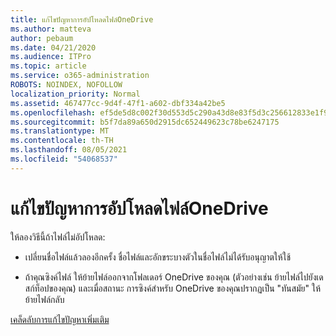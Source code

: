 ```yaml
---
title: แก้ไขปัญหาการอัปโหลดไฟล์OneDrive
ms.author: matteva
author: pebaum
ms.date: 04/21/2020
ms.audience: ITPro
ms.topic: article
ms.service: o365-administration
ROBOTS: NOINDEX, NOFOLLOW
localization_priority: Normal
ms.assetid: 467477cc-9d4f-47f1-a602-dbf334a42be5
ms.openlocfilehash: ef5de5d8c002f30d553d5c290a43d8e83f5d3c256612833e1f90ca65b6508e09
ms.sourcegitcommit: b5f7da89a650d2915dc652449623c78be6247175
ms.translationtype: MT
ms.contentlocale: th-TH
ms.lasthandoff: 08/05/2021
ms.locfileid: "54068537"
---
```

# <a name="fix-problems-uploading-files-to-onedrive"></a>แก้ไขปัญหาการอัปโหลดไฟล์OneDrive

ให้ลองวิธีนี้ถ้าไฟล์ไม่อัปโหลด:
  
- เปลี่ยนชื่อไฟล์แล้วลองอีกครั้ง ชื่อไฟล์และอักขระบางตัวในชื่อไฟล์ไม่ได้รับอนุญาตให้ใช้ 
    
- ถ้าคุณซิงค์ไฟล์ ให้ย้ายไฟล์ออกจากโฟลเดอร์ OneDrive ของคุณ (ตัวอย่างเช่น ย้ายไฟล์ไปยังเดสก์ท็อปของคุณ) และเมื่อสถานะ การซิงค์สําหรับ OneDrive ของคุณปรากฏเป็น "ทันสมัย" ให้ย้ายไฟล์กลับ 
    
[เคล็ดลับการแก้ไขปัญหาเพิ่มเติม](https://go.microsoft.com/fwlink/?linkid=873155)
  

